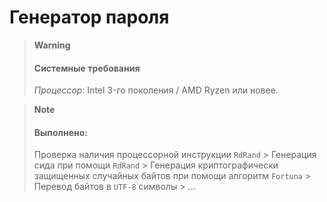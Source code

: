 # Генератор пароля

> **Warning**
> #### Системные требования
> *Процессор*: Intel 3-го поколения / AMD Ryzen или новее.

> **Note**
> #### Выполнено:
> Проверка наличия процессорной инструкции `RdRand` > Генерация сида при помощи `RdRand` > Генерация криптографически защищенных случайных байтов при помощи алгоритм `Fortuna` > Перевод байтов в `UTF-8` символы > ...